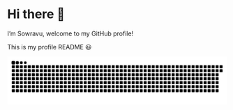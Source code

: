 # Hi there 👋
I’m Sowravu, welcome to my GitHub profile!

This is my profile README 😃





![Snake animation](https://raw.githubusercontent.com/sowravu/sowravu/output/snake.svg)











